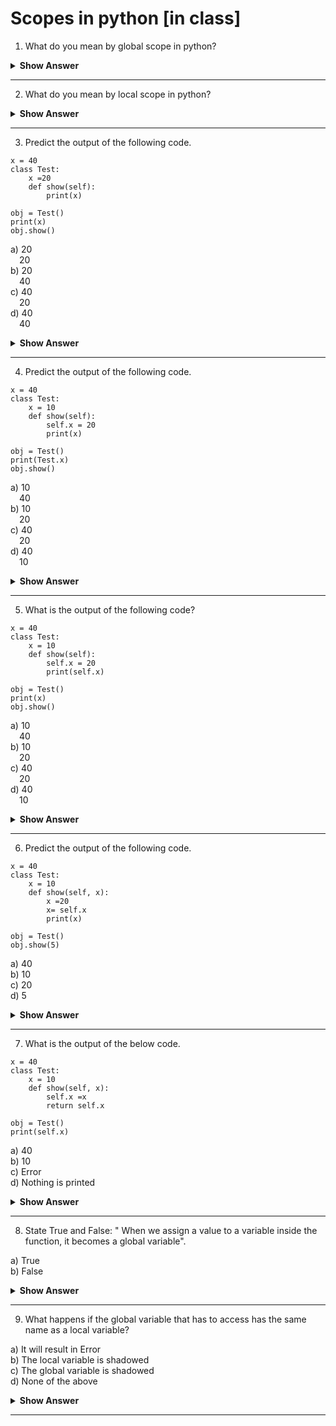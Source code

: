 # Scopes in python [in class] 


1. What do you mean by global scope in python?
<details><summary> <b>Show Answer</b> </summary> 
  
> The object name that is defined in a main program or in a module comes under global scope. They could be used outside any function or block of code. It can access the built-in namespace objects. 
</details>

---
2. What do you mean by local scope in python?
<details><summary> <b>Show Answer</b> </summary> 
  
> The variable names defined in a class, function, loop or in any block of code comes under local scope. In python, these variables cannot be accessed by outer Namespace. Local namespace can access the global namespace objects and built-in namespace. 
</details>

---
3. Predict the output of the following code.
```python3
x = 40
class Test:
    x =20 
    def show(self):
        print(x)
    
obj = Test()
print(x)
obj.show()
``` 

a) 20    
&emsp;20   
b) 20     
&emsp;40  
c) 40     
&emsp;20  
d) 40    
&emsp;40   
<details><summary> <b>Show Answer</b> </summary> 
  
> option is d) 
<details><summary> <b>Explanation</b> </summary> 
  
> Before method calling, the first print statement prints the value of global variable i.e 40. And when the show() method is called, the print statement present inside will also print the value of x as 40 not 20, because x= 20 is a class variable which must be accessed by using classname before variable name. Therefore, it will also take the global variable value i.e 40 in this case.
  </details>
</details>

---
4. Predict the output of the following code. 
``` python3
x = 40
class Test:
    x = 10
    def show(self):
        self.x = 20
        print(x)
    
obj = Test()
print(Test.x)
obj.show() 
```
a) 10     
&emsp;40   
b) 10    
&emsp;20   
c) 40     
&emsp;20   
d) 40    
&emsp;10   
<details><summary> <b>Show Answer</b> </summary> 
  
> Option a)
<details><summary> <b>Explanation</b> </summary> 
  
> When this code is executed, it will execute the print statement, which is outside the class. That print statement access the class variable using class name and hence 10 will be printed. When show() method is called, it prints the value of x as 40 because it is accessing the global variable. 
  </details>
</details>

---
5. What is the output of the following code?
```python3
x = 40
class Test:
    x = 10
    def show(self):
        self.x = 20
        print(self.x)
    
obj = Test()
print(x)
obj.show()
```
a) 10     
&emsp;40   
b) 10    
&emsp;20   
c) 40     
&emsp;20   
d) 40    
&emsp;10   
<details><summary> <b>Show Answer</b> </summary> 
  
> Option c)
<details><summary> <b>Explanation</b> </summary> 
  
> When this code is executed, it will first print the value of global variable 'x' as 40. After that, when show() method is called, it will print the value of instance variable 'x' as 20.
  </details>
</details>

---
6. Predict the output of the following code.
```python3
x = 40
class Test:
    x = 10
    def show(self, x):
        x =20
        x= self.x
        print(x)
    
obj = Test()
obj.show(5)
```
a) 40  
b) 10  
c) 20  
d) 5  
<details><summary> <b>Show Answer</b> </summary> 
  
> Option b)
<details><summary> <b>Explanation</b> </summary> 
  
> The above code will print 10 as an output, because inside show() method, the print statement prints the value of current instance of the class, which is x=10. Here, x= 20 is a local variable of show() method, and therefore it is not printed.
  </details>
</details>

---
7. What is the output of the below code.
```python3
x = 40
class Test:
    x = 10
    def show(self, x):
        self.x =x 
        return self.x
    
obj = Test()
print(self.x)
```
a) 40   
b) 10  
c) Error  
d) Nothing is printed  
<details><summary> <b>Show Answer</b> </summary> 
  
> Option c)
<details><summary> <b>Explanation</b> </summary> 
  
> As self is not defined outside the class, we get the NameError. 
  </details>
</details>

---
8. State True and False: " When we assign a value to a variable inside the function, it becomes a global variable".

a) True  
b) False  
<details><summary> <b>Show Answer</b> </summary> 
  
> Option b)
<details><summary> <b>Explanation</b> </summary> 
  
> When we assign a value to a variable inside the function, it becomes a local variable not global. 
  </details>
</details>

---
9. What happens if the global variable that has to access has the same name as a local variable? 

a) It will result in Error  
b) The local variable is shadowed   
c) The global variable is shadowed  
d) None of the above  
<details><summary> <b>Show Answer</b> </summary> 
  
> Option c)
<details><summary> <b>Explanation</b> </summary> 
 
> In python, if both global and local variable having the same name and we have to access them at the same time, in that situtaion your code will access the local variable.  
</details>
</details>

---




